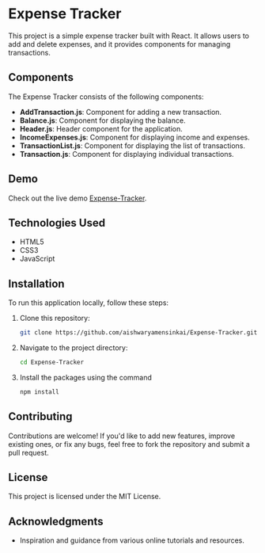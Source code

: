 # Expense Tracker

This project is a simple expense tracker built with React. It allows users to add and delete expenses, and it provides components for managing transactions.

## Components

The Expense Tracker consists of the following components:

- **AddTransaction.js**: Component for adding a new transaction.
- **Balance.js**: Component for displaying the balance.
- **Header.js**: Header component for the application.
- **IncomeExpenses.js**: Component for displaying income and expenses.
- **TransactionList.js**: Component for displaying the list of transactions.
- **Transaction.js**: Component for displaying individual transactions.

## Demo

Check out the live demo [Expense-Tracker](https://aishwaryamensinkai.github.com/Expense-Tracker/).

## Technologies Used

- HTML5
- CSS3
- JavaScript

## Installation

To run this application locally, follow these steps:

1. Clone this repository:

    ```bash
    git clone https://github.com/aishwaryamensinkai/Expense-Tracker.git

2. Navigate to the project directory:

    ```bash
    cd Expense-Tracker

3. Install the packages using the command

    ```bash
    npm install

## Contributing
Contributions are welcome! If you'd like to add new features, improve existing ones, or fix any bugs, feel free to fork the repository and submit a pull request.

## License
This project is licensed under the MIT License.

## Acknowledgments

- Inspiration and guidance from various online tutorials and resources.

